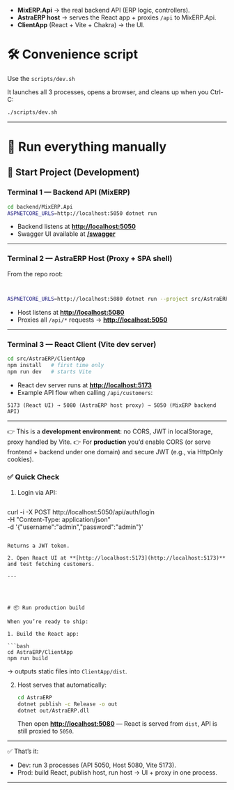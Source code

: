 
* **MixERP.Api** → the real backend API (ERP logic, controllers).
* **AstraERP host** → serves the React app + proxies `/api` to MixERP.Api.
* **ClientApp** (React + Vite + Chakra) → the UI.


# 🛠 Convenience script

Use the `scripts/dev.sh`

 It launches all 3 processes, opens a browser, and cleans up when you Ctrl-C:

```bash
./scripts/dev.sh

```
---

# 🚀 Run everything manually


## 🚀 Start Project (Development)

### Terminal 1 — Backend API (MixERP)

```bash
cd backend/MixERP.Api
ASPNETCORE_URLS=http://localhost:5050 dotnet run
```

* Backend listens at **[http://localhost:5050](http://localhost:5050)**
* Swagger UI available at **[/swagger](http://localhost:5050/swagger)**

---

### Terminal 2 — AstraERP Host (Proxy + SPA shell)

From the repo root:

```bash


ASPNETCORE_URLS=http://localhost:5080 dotnet run --project src/AstraERP/AstraERP.csproj

```

* Host listens at **[http://localhost:5080](http://localhost:5080)**
* Proxies all `/api/*` requests → **[http://localhost:5050](http://localhost:5050)**

---

### Terminal 3 — React Client (Vite dev server)

```bash
cd src/AstraERP/ClientApp
npm install   # first time only
npm run dev   # starts Vite
```

* React dev server runs at **[http://localhost:5173](http://localhost:5173)**
* Example API flow when calling `/api/customers`:

```
5173 (React UI) → 5080 (AstraERP host proxy) → 5050 (MixERP backend API)
```

---

👉 This is a **development environment**: no CORS, JWT in localStorage, proxy handled by Vite.
👉 For **production** you’d enable CORS (or serve frontend + backend under one domain) and secure JWT (e.g., via HttpOnly cookies).


### ✅ Quick Check

1. Login via API:

   ```bash
  curl -i -X POST http://localhost:5050/api/auth/login \
  -H "Content-Type: application/json" \
  -d '{"username":"admin","password":"admin"}'
   ```

   Returns a JWT token.

2. Open React UI at **[http://localhost:5173](http://localhost:5173)** and test fetching customers.

---




# 📦 Run production build

When you’re ready to ship:

1. Build the React app:

   ```bash
   cd AstraERP/ClientApp
   npm run build
   ```

   → outputs static files into `ClientApp/dist`.

2. Host serves that automatically:

   ```bash
   cd AstraERP
   dotnet publish -c Release -o out
   dotnet out/AstraERP.dll
   ```

   Then open **[http://localhost:5080](http://localhost:5080)** — React is served from `dist`, API is still proxied to `5050`.

---

✅ That’s it:

* Dev: run 3 processes (API 5050, Host 5080, Vite 5173).
* Prod: build React, publish host, run host → UI + proxy in one process.

---
